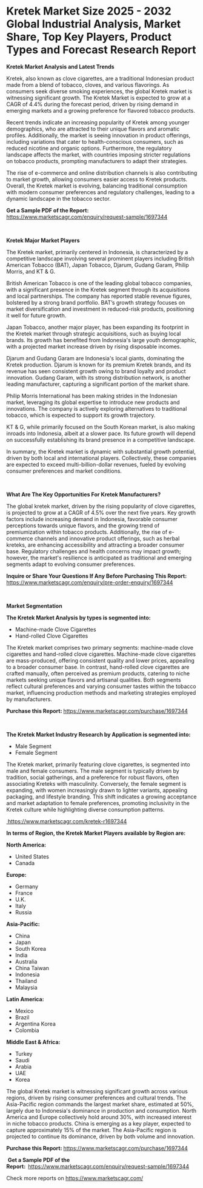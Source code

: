 <p><h1>Kretek Market Size 2025 - 2032 Global Industrial Analysis, Market Share, Top Key Players, Product Types and Forecast Research Report</h1></p><p><strong>Kretek Market Analysis and Latest Trends</strong></p>
<p><p>Kretek, also known as clove cigarettes, are a traditional Indonesian product made from a blend of tobacco, cloves, and various flavorings. As consumers seek diverse smoking experiences, the global Kretek market is witnessing significant growth. The Kretek Market is expected to grow at a CAGR of 4.4% during the forecast period, driven by rising demand in emerging markets and a growing preference for flavored tobacco products.</p><p>Recent trends indicate an increasing popularity of Kretek among younger demographics, who are attracted to their unique flavors and aromatic profiles. Additionally, the market is seeing innovation in product offerings, including variations that cater to health-conscious consumers, such as reduced nicotine and organic options. Furthermore, the regulatory landscape affects the market, with countries imposing stricter regulations on tobacco products, prompting manufacturers to adapt their strategies.</p><p>The rise of e-commerce and online distribution channels is also contributing to market growth, allowing consumers easier access to Kretek products. Overall, the Kretek market is evolving, balancing traditional consumption with modern consumer preferences and regulatory challenges, leading to a dynamic landscape in the tobacco sector.</p></p>
<p><strong>Get a Sample PDF of the Report:&nbsp;</strong> <a href="https://www.marketscagr.com/enquiry/request-sample/1697344?utm_campaign=3228&utm_medium=2&utm_source=Github&utm_content=ia&utm_term=27032025&utm_id=kretek">https://www.marketscagr.com/enquiry/request-sample/1697344</a></p>
<p>&nbsp;</p>
<p><strong>Kretek Major Market Players</strong></p>
<p><p>The Kretek market, primarily centered in Indonesia, is characterized by a competitive landscape involving several prominent players including British American Tobacco (BAT), Japan Tobacco, Djarum, Gudang Garam, Philip Morris, and KT & G.</p><p>British American Tobacco is one of the leading global tobacco companies, with a significant presence in the Kretek segment through its acquisitions and local partnerships. The company has reported stable revenue figures, bolstered by a strong brand portfolio. BAT’s growth strategy focuses on market diversification and investment in reduced-risk products, positioning it well for future growth.</p><p>Japan Tobacco, another major player, has been expanding its footprint in the Kretek market through strategic acquisitions, such as buying local brands. Its growth has benefited from Indonesia's large youth demographic, with a projected market increase driven by rising disposable incomes.</p><p>Djarum and Gudang Garam are Indonesia's local giants, dominating the Kretek production. Djarum is known for its premium Kretek brands, and its revenue has seen consistent growth owing to brand loyalty and product innovation. Gudang Garam, with its strong distribution network, is another leading manufacturer, capturing a significant portion of the market share.</p><p>Philip Morris International has been making strides in the Indonesian market, leveraging its global expertise to introduce new products and innovations. The company is actively exploring alternatives to traditional tobacco, which is expected to support its growth trajectory.</p><p>KT & G, while primarily focused on the South Korean market, is also making inroads into Indonesia, albeit at a slower pace. Its future growth will depend on successfully establishing its brand presence in a competitive landscape.</p><p>In summary, the Kretek market is dynamic with substantial growth potential, driven by both local and international players. Collectively, these companies are expected to exceed multi-billion-dollar revenues, fueled by evolving consumer preferences and market conditions.</p></p>
<p>&nbsp;</p>
<p><strong>What Are The Key Opportunities For Kretek Manufacturers?</strong></p>
<p><p>The global kretek market, driven by the rising popularity of clove cigarettes, is projected to grow at a CAGR of 4.5% over the next five years. Key growth factors include increasing demand in Indonesia, favorable consumer perceptions towards unique flavors, and the growing trend of premiumization within tobacco products. Additionally, the rise of e-commerce channels and innovative product offerings, such as herbal kreteks, are enhancing accessibility and attracting a broader consumer base. Regulatory challenges and health concerns may impact growth; however, the market's resilience is anticipated as traditional and emerging segments adapt to evolving consumer preferences.</p></p>
<p><strong>Inquire or Share Your Questions If Any Before Purchasing This Report:</strong> <a href="https://www.marketscagr.com/enquiry/pre-order-enquiry/1697344?utm_campaign=3228&utm_medium=2&utm_source=Github&utm_content=ia&utm_term=27032025&utm_id=kretek">https://www.marketscagr.com/enquiry/pre-order-enquiry/1697344</a></p>
<p>&nbsp;</p>
<p><strong>Market Segmentation</strong></p>
<p><strong>The Kretek Market Analysis by types is segmented into:</strong></p>
<p><ul><li>Machine-made Clove Cigarettes</li><li>Hand-rolled Clove Cigarettes</li></ul></p>
<p><p>The Kretek market comprises two primary segments: machine-made clove cigarettes and hand-rolled clove cigarettes. Machine-made clove cigarettes are mass-produced, offering consistent quality and lower prices, appealing to a broader consumer base. In contrast, hand-rolled clove cigarettes are crafted manually, often perceived as premium products, catering to niche markets seeking unique flavors and artisanal qualities. Both segments reflect cultural preferences and varying consumer tastes within the tobacco market, influencing production methods and marketing strategies employed by manufacturers.</p></p>
<p><strong>Purchase this Report:&nbsp;</strong><a href="https://www.marketscagr.com/purchase/1697344?utm_campaign=3228&utm_medium=2&utm_source=Github&utm_content=ia&utm_term=27032025&utm_id=kretek">https://www.marketscagr.com/purchase/1697344</a></p>
<p>&nbsp;</p>
<p><strong>The Kretek Market Industry Research by Application is segmented into:</strong></p>
<p><ul><li>Male Segment</li><li>Female Segment</li></ul></p>
<p><p>The Kretek market, primarily featuring clove cigarettes, is segmented into male and female consumers. The male segment is typically driven by tradition, social gatherings, and a preference for robust flavors, often associating Kreteks with masculinity. Conversely, the female segment is expanding, with women increasingly drawn to lighter variants, appealing packaging, and lifestyle branding. This shift indicates a growing acceptance and market adaptation to female preferences, promoting inclusivity in the Kretek culture while highlighting diverse consumption patterns.</p></p>
<p><a href="https://www.marketscagr.com/kretek-r1697344?utm_campaign=3228&utm_medium=2&utm_source=Github&utm_content=ia&utm_term=27032025&utm_id=kretek">&nbsp;https://www.marketscagr.com/kretek-r1697344</a></p>
<p><strong>In terms of Region, the Kretek Market Players available by Region are:</strong></p>
<p>
    <p> <strong> North America: </strong>
        <ul>
            <li>United States</li>
            <li>Canada</li>
        </ul>
        </p> 
    <p> <strong> Europe: </strong>
        <ul>
            <li>Germany</li>
            <li>France</li>
            <li>U.K.</li>
            <li>Italy</li>
            <li>Russia</li>
        </ul>
        </p> 
    <p> <strong> Asia-Pacific: </strong>
        <ul>
            <li>China</li>
            <li>Japan</li>
            <li>South Korea</li>
            <li>India</li>
            <li>Australia</li>
            <li>China Taiwan</li>
            <li>Indonesia</li>
            <li>Thailand</li>
            <li>Malaysia</li>
        </ul>
        </p> 
    <p> <strong> Latin America: </strong>
        <ul>
            <li>Mexico</li>
            <li>Brazil</li>
            <li>Argentina Korea</li>
            <li>Colombia</li>
        </ul>
        </p> 
    <p> <strong> Middle East & Africa: </strong>
        <ul>
            <li>Turkey</li>
            <li>Saudi</li>
            <li>Arabia</li>
            <li>UAE</li>
            <li>Korea</li>
        </ul>
    </p>
    </p>
<p><p>The global Kretek market is witnessing significant growth across various regions, driven by rising consumer preferences and cultural trends. The Asia-Pacific region commands the largest market share, estimated at 50%, largely due to Indonesia's dominance in production and consumption. North America and Europe collectively hold around 30%, with increased interest in niche tobacco products. China is emerging as a key player, expected to capture approximately 15% of the market. The Asia-Pacific region is projected to continue its dominance, driven by both volume and innovation.</p></p>
<p><strong>Purchase this Report: </strong><a href="https://www.marketscagr.com/purchase/1697344?utm_campaign=3228&utm_medium=2&utm_source=Github&utm_content=ia&utm_term=27032025&utm_id=kretek">https://www.marketscagr.com/purchase/1697344</a></p>
<p>&nbsp;<strong>Get a Sample PDF of the Report:&nbsp;&nbsp;</strong><a href="https://www.marketscagr.com/enquiry/request-sample/1697344?utm_campaign=3228&utm_medium=2&utm_source=Github&utm_content=ia&utm_term=27032025&utm_id=kretek">https://www.marketscagr.com/enquiry/request-sample/1697344</a></p>
<p><strong></strong></p>
<p>Check more reports on <a href="https://www.marketscagr.com/?utm_campaign=3228&utm_medium=2&utm_source=Github&utm_content=ia&utm_term=27032025&utm_id=kretek">https://www.marketscagr.com/</a></p>